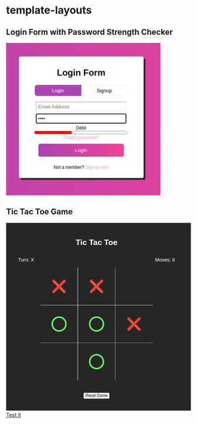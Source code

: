 # template-layouts

## Login Form with Password Strength Checker

[![sample](/login-form/sample.png)](/login-form/)

## Tic Tac Toe Game

[![sample](/tic-tac-toe/sample.png)](/tic-tac-toe/)</br>
<a target="_blank" 
href="https://htmlpreview.github.io/?https://github.com/marcosrglz/template-layouts/blob/main/tic-tac-toe/index.html">
Test it</a>

